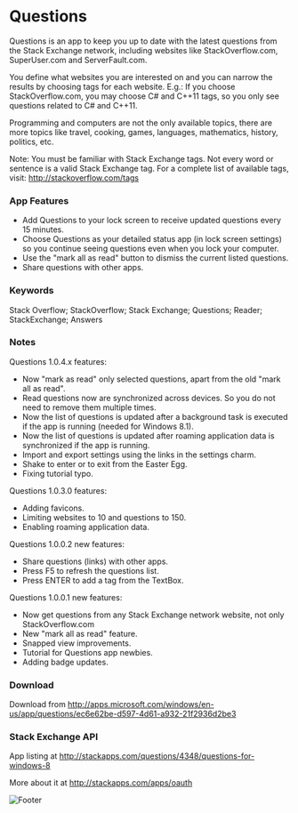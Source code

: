 Questions
=========

Questions is an app to keep you up to date with the latest questions from the Stack Exchange network, including websites like StackOverflow.com, SuperUser.com and ServerFault.com.

You define what websites you are interested on and you can narrow the results by choosing tags for each website. E.g.: If you choose StackOverflow.com, you may choose C# and C++11 tags, so you only see questions related to C# and C++11.

Programming and computers are not the only available topics, there are more topics like travel, cooking, games, languages, mathematics, history, politics, etc.

Note: You must be familiar with Stack Exchange tags. Not every word or sentence is a valid Stack Exchange tag. For a complete list of available tags, visit: http://stackoverflow.com/tags

### App Features

* Add Questions to your lock screen to receive updated questions every 15 minutes.
* Choose Questions as your detailed status app (in lock screen settings) so you continue seeing questions even when you lock your computer.
* Use the "mark all as read" button to dismiss the current listed questions.
* Share questions with other apps.

### Keywords

Stack Overflow; StackOverflow; Stack Exchange; Questions; Reader; StackExchange; Answers

### Notes

Questions 1.0.4.x features:

* Now "mark as read" only selected questions, apart from the old "mark all as read".
* Read questions now are synchronized across devices. So you do not need to remove them multiple times.
* Now the list of questions is updated after a background task is executed if the app is running (needed for Windows 8.1).
* Now the list of questions is updated after roaming application data is synchronized if the app is running.
* Import and export settings using the links in the settings charm.
* Shake to enter or to exit from the Easter Egg.
* Fixing tutorial typo.

Questions 1.0.3.0 features:

* Adding favicons.
* Limiting websites to 10 and questions to 150.
* Enabling roaming application data.

Questions 1.0.0.2 new features:

* Share questions (links) with other apps.
* Press F5 to refresh the questions list.
* Press ENTER to add a tag from the TextBox.

Questions 1.0.0.1 new features:

* Now get questions from any Stack Exchange network website, not only StackOverflow.com 
* New "mark all as read" feature. 
* Snapped view improvements. 
* Tutorial for Questions app newbies. 
* Adding badge updates.

### Download

Download from http://apps.microsoft.com/windows/en-us/app/questions/ec6e62be-d597-4d61-a932-21f2936d2be3

### Stack Exchange API

App listing at http://stackapps.com/questions/4348/questions-for-windows-8

More about it at http://stackapps.com/apps/oauth

![Footer](http://kiewic.com/Content/Questions/Images/Footer.png)
